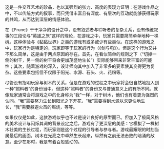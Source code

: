 

这是一件交互艺术的珍品，也以其强烈的张力、高度的表现力证明：在游戏作品之中，不以传统方式的叙事，而只凭借丰富且有深度、有层次的互动就能够获得玩家的共鸣，从而达到深层的情感体验。

在《Prune》干干净净的设计之中，没有叙述者与聆听者的复杂关系，没有传统叙事的三段论与“英雄之旅”这样的理论，在游戏之中，玩家只需要简简单单地种一棵树。这种体验与《黏黏世界》之类的游戏有或多或少有些类似。在这样的游戏之中，玩家行为是特定的，玩家即等于玩家的行为（《剑与电》）。但是这个行为又并不那么简单，这是由于两点原因的存在。首先，在看似简单的规则之下（“切掉一侧的树干，另一侧的树干将会更加茂盛地生长”）实际能够带来非常丰富的可能性；其次，随着游戏的深入，设计师向其中加入了非常多的要素使其变得更为复杂。这些要素包括但不仅限于阳光、水源、石头、火、花粉等。

尽管没有指明玩家与树木的关系，但是在游戏的过程之中玩家将会很自然地投入到一种“照料者”的身份当中。但这种“照料者”的身份又与普通意义上的有所不同。就像玩家通常会将游戏之中的化身称为“我”一样，对于树木，他们也有着更为强烈的认同。“我”需要努力生长到阳光之下开花，“我”需要得到水源以求更快地生长，“我”需要躲避火苗的燃烧，等等。

如果仅仅是如此，这款游戏似乎也不过是设计良好的原型而已。但加入了极简风格的美术设计与闪烁其词的背景设定之后，游戏有了更深层的美感：它模拟了一棵树木壮美的生长过程，而玩家则是这个过程的引导者与参与者。游戏最耀眼的时刻当属最后的画面，树木在光亮之中卓然生长起来，纵然有之前无法击败的暗涌的敌意。至少在那时，我是有着百般感动的。

